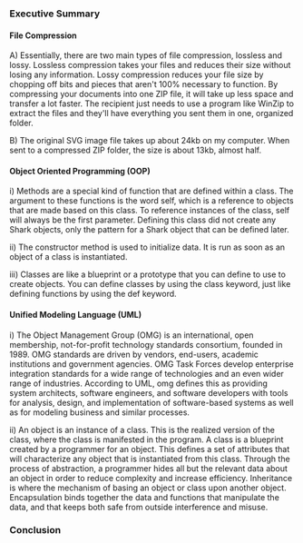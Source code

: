 ### Executive Summary

#### File Compression
A) Essentially, there are two main types of file compression, lossless and lossy. Lossless compression takes your files and reduces their size without losing any information. Lossy compression reduces your file size by chopping off bits and pieces that aren't 100% necessary to function. By compressing your documents into one ZIP file, it will take up less space and transfer a lot faster. The recipient just needs to use a program like WinZip to extract the files and they'll have everything you sent them in one, organized folder.

B) The original SVG image file takes up about 24kb on my computer. When sent to a compressed ZIP folder, the size is about 13kb, almost half. 

#### Object Oriented Programming (OOP)
i) Methods are a special kind of function that are defined within a class. The argument to these functions is the word self, which is a reference to objects that are made based on this class. To reference instances of the class, self will always be the first parameter. Defining this class did not create any Shark objects, only the pattern for a Shark object that can be defined later. 

ii) The constructor method is used to initialize data. It is run as soon as an object of a class is instantiated.

iii) Classes are like a blueprint or a prototype that you can define to use to create objects. You can define classes by using the class keyword, just like defining functions by using the def keyword. 

#### Unified Modeling Language (UML)
i) The Object Management Group (OMG) is an international, open membership, not-for-profit technology standards consortium, founded in 1989. OMG standards are driven by vendors, end-users, academic institutions and government agencies. OMG Task Forces develop enterprise integration standards for a wide range of technologies and an even wider range of industries. According to UML, omg defines this as providing system architects, software engineers, and software developers with tools for analysis, design, and implementation of software-based systems as well as for modeling business and similar processes. 

ii) An object is an instance of a class. This is the realized version of the class, where the class is manifested in the program. A class is a blueprint created by a programmer for an object. This defines a set of attributes that will characterize any object that is instantiated from this class. Through the process of abstraction, a programmer hides all but the relevant data about an object in order to reduce complexity and increase efficiency. Inheritance is where the mechanism of basing an object or class upon another object. Encapsulation binds together the data and functions that manipulate the data, and that keeps both safe from outside interference and misuse.

### Conclusion
